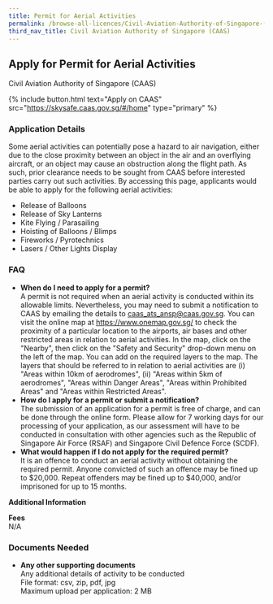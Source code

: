```yaml
---
title: Permit for Aerial Activities
permalink: /browse-all-licences/Civil-Aviation-Authority-of-Singapore-(CAAS)/Permit-for-Aerial-Activities
third_nav_title: Civil Aviation Authority of Singapore (CAAS)
---
```


## Apply for Permit for Aerial Activities

Civil Aviation Authority of Singapore (CAAS)

{% include button.html text="Apply on CAAS" src="https://skysafe.caas.gov.sg/#/home" type="primary" %}

<H3>Application Details</H3>

<p>Some aerial activities can potentially pose a hazard to air navigation, either due to the close proximity between an object in the air and an overflying aircraft, or an object may cause an obstruction along the flight path. As such, prior clearance needs to be sought from CAAS before interested parties carry out such activities. By accessing this page, applicants would be able to apply for the following aerial activities:</p>
<ul>
    <li>Release of Balloons</li>
    <li>Release of Sky Lanterns</li>
    <li>Kite Flying / Parasailing</li>
    <li>Hoisting of Balloons / Blimps</li>
    <li>Fireworks / Pyrotechnics</li>
    <li>Lasers / Other Lights Display</li>
</ul>
<H3>FAQ</H3>
<ul>
    <li><strong>When do I need to apply for a permit?</strong>
    <br>A permit is not required when an aerial activity is conducted within its allowable limits. Nevertheless, you may need to submit a notification to CAAS by emailing the details to <a href="mailto:caas_ats_ansp@caas.gov.sg">caas_ats_ansp@caas.gov.sg</a>. You can visit the online map at <a href="https://www.onemap.gov.sg/" target="_blank" rel="noopener">https://www.onemap.gov.sg/</a> to check the proximity of a particular location to the airports, air bases and other restricted areas in relation to aerial activities. In the map, click on the "Nearby", then click on the "Safety and Security" drop-down menu on the left of the map. You can add on the required layers to the map. The layers that should be referred to in relation to aerial activities are (i) "Areas within 10km of aerodromes", (ii) "Areas within 5km of aerodromes", "Areas within Danger Areas", "Areas within Prohibited Areas" and "Areas within Restricted Areas".</li>
    <li><strong>How do I apply for a permit or submit a notification?</strong>
    <br>The submission of an application for a permit is free of charge, and can be done through the online form. Please allow for 7 working days for our processing of your application, as our assessment will have to be conducted in consultation with other agencies such as the Republic of Singapore Air Force (RSAF) and Singapore Civil Defence Force (SCDF).</li>
    <li><strong>What would happen if I do not apply for the required permit?</strong><br>
    It is an offence to conduct an aerial activity without obtaining the required permit. Anyone convicted of such an offence may be fined up to $20,000. Repeat offenders may be fined up to $40,000, and/or imprisoned for up to 15 months.</li>
</ul>

<strong>Additional Information</strong>

<p><strong>Fees</strong><br />
N/A</p>

<H3>Documents Needed</H3>

<ul>
    <li><strong>Any other supporting documents</strong>
    <br>Any additional details of activity to be conducted
    <br>File format: csv, zip, pdf, jpg
    <br>Maximum upload per application: 2 MB</li>
</ul>

